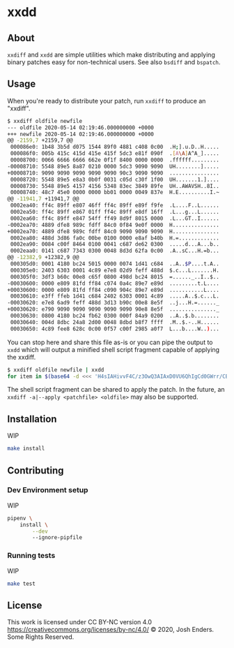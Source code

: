 # xxdd

## About

`xxdiff` and `xxdd` are simple utilities which make distributing and applying binary
patches easy for non-technical users. See also `bsdiff` and `bspatch`.

## Usage

When you're ready to distribute your patch, run `xxdiff` to produce an "xxdiff".

```bash
$ xxdiff oldfile newfile
--- oldfile 2020-05-14 02:19:46.000000000 +0000
+++ newfile 2020-05-14 02:19:46.000000000 +0000
@@ -2159,7 +2159,7 @@
 000086e0: 1b48 3b5d d075 1544 89f0 4881 c408 0c00  .H;].u.D..H.....
 000086f0: 005b 415c 415d 415e 415f 5dc3 e81f 090f  .[A\A]A^A_].....
 00008700: 0066 6666 6666 662e 0f1f 8400 0000 0000  .ffffff.........
-00008710: 5548 89e5 8a87 0210 0000 5dc3 9090 9090  UH........].....
+00008710: 9090 9090 9090 9090 9090 90c3 9090 9090  ................
 00008720: 5548 89e5 e8a3 0b0f 0031 c05d c30f 1f00  UH.......1.]....
 00008730: 5548 89e5 4157 4156 5348 83ec 3849 89fe  UH..AWAVSH..8I..
 00008740: 48c7 45e0 0000 0000 bb01 0000 0049 837e  H.E..........I.~
@@ -11941,7 +11941,7 @@
 0002ea40: ff4c 89ff e807 46ff ff4c 89ff e89f f9fe  .L....F..L......
 0002ea50: ff4c 89ff e867 01ff ff4c 89ff e8df 16ff  .L...g...L......
 0002ea60: ff4c 89ff e847 54ff ff49 8d9f 8015 0000  .L...GT..I......
-0002ea70: 4889 dfe8 989c fdff 84c0 0f84 9e0f 0000  H...............
+0002ea70: 4889 dfe8 989c fdff 84c0 9090 9090 9090  H...............
 0002ea80: 488d 3d86 fa0c 00be 0100 0000 e8af b40b  H.=.............
 0002ea90: 0084 c00f 8464 0100 0041 c687 de62 0300  .....d...A...b..
 0002eaa0: 0141 c687 7343 0300 0048 8d3d 62fa 0c00  .A..sC...H.=b...
@@ -12382,9 +12382,9 @@
 000305d0: 0001 4180 bc24 5015 0000 0074 1d41 c684  ..A..$P....t.A..
 000305e0: 2403 6303 0001 4c89 e7e8 02d9 feff 488d  $.c...L.......H.
 000305f0: 3df3 b60c 00e8 c65f 0800 498d bc24 8015  =......_..I..$..
-00030600: 0000 e809 81fd ff84 c074 0a4c 89e7 e89d  .........t.L....
+00030600: 0000 e809 81fd ff84 c090 904c 89e7 e89d  ...........L....
 00030610: e3ff ffeb 1d41 c684 2402 6303 0001 4c89  .....A..$.c...L.
-00030620: e7e8 6ad9 feff 488d 3d13 b90c 00e8 8e5f  ..j...H.=......_
+00030620: e790 9090 9090 9090 9090 9090 90e8 8e5f  ..............._
 00030630: 0800 4180 bc24 fb62 0300 000f 84a9 0200  ..A..$.b........
 00030640: 004d 8dbc 24a8 2d00 0048 8dbd b8f7 ffff  .M..$.-..H......
 00030650: 4c89 fee8 628c 0c00 0f57 c00f 2985 a0f7  L...b....W..)...
```

You can stop here and share this file as-is or you can pipe the output to
`xxdd` which will output a minified shell script fragment capable of applying
the xxdiff.

```bash
$ xxdiff oldfile newfile | xxdd
for item in $(base64 -d <<< 'H4sIAHivvF4C/z3OwQ3AIAxD0VU6QhIgCd0GWrr/CBWSzem/k+UMlbvLlaGKGlrQijbU0UAT7ejYtTXiYBIP8RKL+DaKuHRiAKaEEYWoRCOcCCIJLttZnsQ+9gM/tF3ECwEAAA==' | gunzip); do dd bs=1 count=1 conv=notrunc seek=$((16#${item%:*})) if=<(printf %b "\x${item#*:}") of='oldfile'; done
```

The shell script fragment can be shared to apply the patch. In the future, an
`xxdiff -a|--apply <patchfile> <oldfile>` may also be supported.

## Installation

WIP

```bash
make install
```

## Contributing

### Dev Environment setup

WIP

```bash
pipenv \
    install \
        --dev
        --ignore-pipfile

```

### Running tests

WIP

```bash
make test
```

## License

This work is licensed under CC BY-NC version 4.0 https://creativecommons.org/licenses/by-nc/4.0/
© 2020, Josh Enders. Some Rights Reserved.
